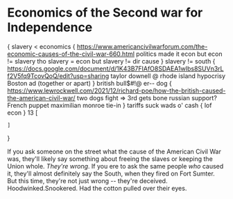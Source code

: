# Economics of the Second war for Independence  

{
	slavery < economics {
		https://www.americancivilwarforum.com/the-economic-causes-of-the-civil-war-660.html
		politics made it econ
		but econ != slavery
		tho slavery = econ
		but slavery != dir cause
	}
	slavery != south {
		https://docs.google.com/document/d/1K43B7FIAfO8SDAEA1wIbs8SUVn3rLf2V5fq9TcovQoQ/edit?usp=sharing
		taylor downell @ rhode island
		hypocrisy
		Boston ad (together or apart)
	}
	british bull$#!@ er-- dog {
		https://www.lewrockwell.com/2021/12/richard-poe/how-the-british-caused-the-american-civil-war/
		two dogs fight => 3rd gets bone
		russian support?
		French puppet maximilian
		monroe tie-in
	}
	tariffs suck wads o' cash {
		lof econ
	}
	13 [
		
	]
}

If you ask someone on the street what the cause of the American Civil War was, they'll likely say something about freeing the slaves or keeping the Union whole. <i>They're wrong</i>. If you ere to ask the same people <i>who</i> caused it, they'll almost definitely say the South, when they fired on Fort Sumter. But this time, they're not just wrong -- they're deceived. Hoodwinked.Snookered. Had the cotton pulled over their eyes. <!-- Thanks, Eli! -->